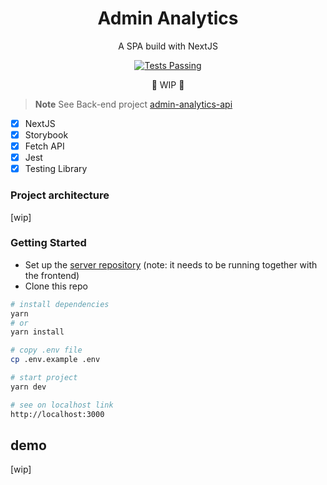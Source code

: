 <h1 align="center">Admin Analytics</h1>

<p align="center">A SPA build with NextJS</p>

<p align="center">
   <a href="https://github.com/biantris/graphql-relay-web/actions">
      <img alt="Tests Passing" src="https://github.com/biantris/graphql-relay-web/actions/workflows/test.yml/badge.svg" />
    </a>
</p>

<p align="center">🚧 WIP 🚧</p>

> **Note** 
> See Back-end project [admin-analytics-api](https://github.com/biantris/admin-analytics-api)

- [x] NextJS
- [x] Storybook
- [x] Fetch API
- [x] Jest
- [x] Testing Library

### Project architecture
[wip]

### Getting Started
- Set up the [server repository](https://github.com/biantris/admin-analytics-api) (note: it needs to be running together with the frontend) 
- Clone this repo
```sh
# install dependencies
yarn
# or
yarn install

# copy .env file
cp .env.example .env

# start project
yarn dev

# see on localhost link
http://localhost:3000
```
 
## demo
[wip]

